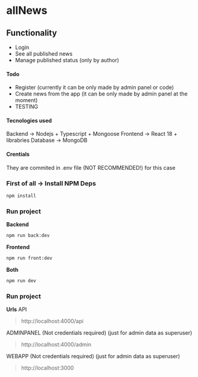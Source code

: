 # allNews
## Functionality
- Login
- See all published news
- Manage published status (only by author)

#### Todo
- Register (currently it can be only made by admin panel or code)
- Create news from the app (it can be only made by admin panel at the moment)
- TESTING

#### Tecnologies used
Backend -> Nodejs + Typescript + Mongoose
Frontend -> React 18 + librabries
Database -> MongoDB


#### Crentials
They are commited in .env file (NOT RECOMMENDED!) for this case

### First of all -> Install NPM Deps

```bash
npm install
```

### Run project
**Backend**
```bash
npm run back:dev
```
**Frontend**
```bash
npm run front:dev
```
**Both**
```bash
npm run dev
```

### Run project
**Urls**
API
> http://localhost:4000/api

ADMINPANEL (Not credentials required)
(just for admin data as superuser)

> http://localhost:4000/admin

WEBAPP (Not credentials required)
(just for admin data as superuser)

> http://localhost:3000
